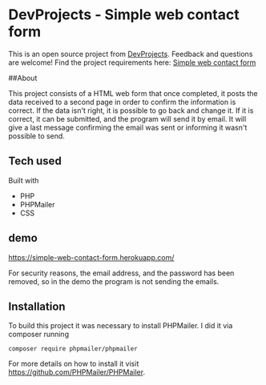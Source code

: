 # DevProjects - Simple web contact form

This is an open source project from [DevProjects](http://www.codementor.io/projects). Feedback and questions are welcome!
Find the project requirements here: [Simple web contact form](https://www.codementor.io/projects/web/create-a-contact-form-b2n9ltrdy1)


##About

This project consists of a HTML web form that once completed, it posts the data received to a second page in order to confirm the information is correct. If the data isn't right, it is possible to go back and change it. If it is correct, it can be submitted, and the program will send it by email. It will give a last message confirming the email was sent or informing it wasn't possible to send. 


## Tech used
Built with 
* PHP
* PHPMailer
* CSS
  

## demo
https://simple-web-contact-form.herokuapp.com/

For security reasons, the email address, and the password has been removed, so in the demo the program is not sending the emails.

## Installation
To build this project it was necessary to install PHPMailer. I did it via composer running 
```
composer require phpmailer/phpmailer
```
For more details on how to install it visit https://github.com/PHPMailer/PHPMailer.
 


